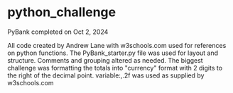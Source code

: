 # python_challenge

PyBank completed on Oct 2, 2024

All code created by Andrew Lane with w3schools.com used for references on python functions.
The PyBank_starter.py file was used for layout and structure. Comments and grouping altered as needed.
The biggest challenge was formatting the totals into "currency" format with 2 digits to the right of the decimal point. variable:,.2f was used as supplied by w3schools.com

